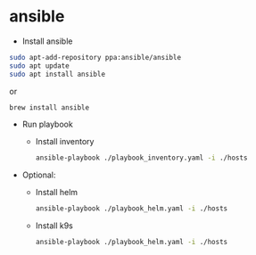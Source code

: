 # ansible

- Install ansible
```bash
sudo apt-add-repository ppa:ansible/ansible
sudo apt update
sudo apt install ansible
```
or
```bash
brew install ansible
```

- Run playbook
  - Install inventory 
    ```bash
    ansible-playbook ./playbook_inventory.yaml -i ./hosts
    ```
    
- Optional:
  - Install helm 
    ```bash
    ansible-playbook ./playbook_helm.yaml -i ./hosts
    ```
    
  - Install k9s 
    ```bash
    ansible-playbook ./playbook_helm.yaml -i ./hosts
    ```
